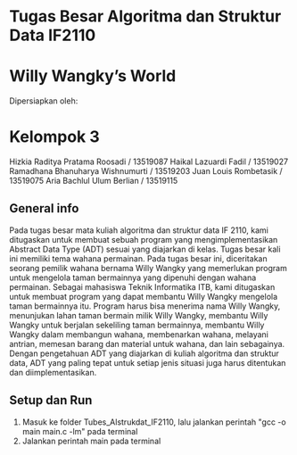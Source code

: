 #  Tugas Besar Algoritma dan Struktur Data IF2110
#  Willy Wangky’s World  

Dipersiapkan oleh: 
#  Kelompok 3 
Hizkia Raditya Pratama Roosadi / 13519087 
Haikal Lazuardi Fadil / 13519027 
Ramadhana Bhanuharya Wishnumurti / 13519203 
Juan Louis Rombetasik / 13519075 
Aria Bachlul Ulum Berlian / 13519115 

 

## General info
Pada tugas besar mata kuliah algoritma dan struktur data IF 2110, kami ditugaskan untuk membuat sebuah program yang mengimplementasikan Abstract Data Type (ADT) sesuai yang diajarkan di kelas. Tugas besar kali ini memiliki tema wahana permainan. Pada tugas besar ini, diceritakan seorang pemilik wahana bernama Willy Wangky yang memerlukan program untuk mengelola taman bermainnya yang dipenuhi dengan wahana permainan. Sebagai mahasiswa Teknik Informatika ITB, kami ditugaskan untuk membuat program yang dapat membantu Willy Wangky mengelola taman bermainnya itu. Program harus bisa menerima nama Willy Wangky, menunjukan lahan taman bermain milik Willy Wangky, membantu Willy Wangky untuk berjalan sekeliling taman bermainnya, membantu Willy Wangky dalam membangun wahana, membenarkan wahana, melayani antrian, memesan barang dan material untuk wahana, dan lain sebagainya. Dengan pengetahuan ADT yang diajarkan di kuliah algoritma dan struktur data, ADT yang paling tepat untuk setiap jenis situasi juga harus ditentukan dan diimplementasikan.

## Setup dan Run
1. Masuk ke folder Tubes_Alstrukdat_IF2110, lalu jalankan perintah "gcc -o main main.c -lm" pada terminal
2. Jalankan perintah main pada terminal


